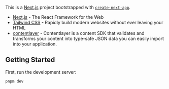 This is a [Next.js](https://nextjs.org/) project bootstrapped with [`create-next-app`](https://github.com/vercel/next.js/tree/canary/packages/create-next-app).

- [Next.js](https://nextjs.org/) - The React Framework for the Web
- [Tailwind CSS](https://tailwindcss.com/) - Rapidly build modern websites without ever leaving your HTML
- [contentlayer](https://www.contentlayer.dev/) - Contentlayer is a content SDK that validates and transforms your content into type-safe JSON data you can easily import into your application.

## Getting Started

First, run the development server:

```bash
pnpm dev
```
 
 
 